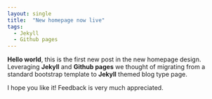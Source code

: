 ```yaml
---
layout: single
title:  "New homepage now live"
tags:
  - Jekyll
  - Github pages
---
```




**Hello world**, this is the first new post in the new homepage design.
Leveraging **Jekyll** and **Github pages** we thought of migrating from a standard bootstrap template to **Jekyll** themed blog type page.

I hope you like it! Feedback is very much appreciated.